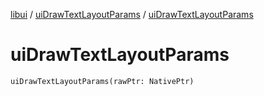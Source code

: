 [libui](../README.md) / [uiDrawTextLayoutParams](README.md) / [uiDrawTextLayoutParams](ui-draw-text-layout-params.md)

# uiDrawTextLayoutParams

`uiDrawTextLayoutParams(rawPtr: NativePtr)`